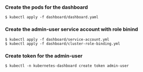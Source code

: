 
### Create the pods for the dashboard
```
$ kubectl apply -f dashboard/dashboard.yaml
```

### Create the admin-user service account with role binind
```
$ kubectl apply -f dashboard/service-account.yml
$ kubectl apply -f dashboard/cluster-role-binding.yml
```


### Create token for the admin-user
```
$ kubectl -n kubernetes-dashboard create token admin-user
```